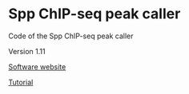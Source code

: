 # Spp ChIP-seq peak caller
Code of the Spp ChIP-seq peak caller

Version 1.11

[Software website](http://compbio.med.harvard.edu/Supplements/ChIP-seq/)

[Tutorial](http://compbio.med.harvard.edu/Supplements/ChIP-seq/tutorial.html)